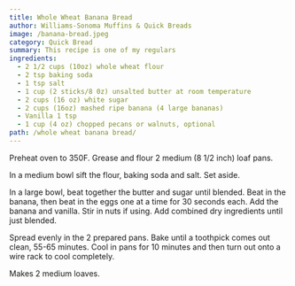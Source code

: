 ```yaml
---
title: Whole Wheat Banana Bread
author: Williams-Sonoma Muffins & Quick Breads
image: /banana-bread.jpeg
category: Quick Bread
summary: This recipe is one of my regulars
ingredients:
  - 2 1/2 cups (10oz) whole wheat flour
  - 2 tsp baking soda
  - 1 tsp salt
  - 1 cup (2 sticks/8 0z) unsalted butter at room temperature
  - 2 cups (16 oz) white sugar
  - 2 cups (16oz) mashed ripe banana (4 large bananas)
  - Vanilla 1 tsp
  - 1 cup (4 oz) chopped pecans or walnuts, optional
path: /whole wheat banana bread/
---
```

Preheat oven to 350F.  Grease and flour 2 medium (8 1/2 inch) loaf pans.

In a medium bowl sift the flour, baking soda and salt.  Set aside.

In a large bowl, beat together the butter and sugar until blended.  Beat in the banana, then beat in the eggs one at a time for 30 seconds each.  Add the banana and vanilla.  Stir in nuts if using.  Add combined dry ingredients until just blended.

Spread evenly in the 2 prepared pans.  Bake until a toothpick comes out clean, 55-65 minutes.  Cool in pans for 10 minutes and then turn out onto a wire rack to cool completely.

Makes 2 medium loaves.